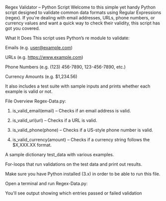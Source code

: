 Regex Validator – Python Script Welcome to this simple yet handy Python script designed to validate common data formats using Regular Expressions (regex). If you're dealing with email addresses, URLs, phone numbers, or currency values and want a quick way to check their validity, this script has got you covered.

What It Does This script uses Python’s re module to validate:

Emails (e.g. user@example.com)

URLs (e.g. https://www.example.com)

Phone Numbers (e.g. (123) 456-7890, 123-456-7890, etc.)

Currency Amounts (e.g. $1,234.56)

It also includes a test suite with sample inputs and prints whether each example is valid or not.

File Overview Regex-Data.py:

1. is_valid_email(email) – Checks if an email address is valid.

2. is_valid_url(url) – Checks if a URL is valid.

3. is_valid_phone(phone) – Checks if a US-style phone number is valid.

4. is_valid_currency(amount) – Checks if a currency string follows the $X,XXX.XX format.

A sample dictionary test_data with various examples.

For-loops that run validations on the test data and print out results.

Make sure you have Python installed (3.x) in order to be able to run this file.

Open a terminal and run Regex-Data.py:
 
You'll see output showing which entries passed or failed validation

